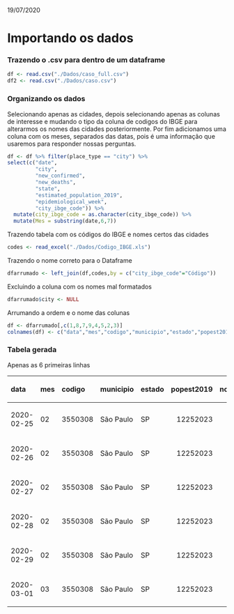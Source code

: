 19/07/2020

# Importando os dados

### Trazendo o .csv para dentro de um dataframe

``` r
df <- read.csv("./Dados/caso_full.csv")
df2 <- read.csv("./Dados/caso.csv")
```

### Organizando os dados

Selecionando apenas as cidades, depois selecionando apenas as colunas de
interesse e mudando o tipo da coluna de codigos do IBGE para alterarmos
os nomes das cidades posteriormente. Por fim adicionamos uma coluna com
os meses, separados das datas, pois é uma informação que usaremos para
responder nossas perguntas.

``` r
df <- df %>% filter(place_type == "city") %>% 
select(c("date",
         "city",
         "new_confirmed",
         "new_deaths",
         "state",
         "estimated_population_2019",
         "epidemiological_week",
         "city_ibge_code")) %>% 
  mutate(city_ibge_code = as.character(city_ibge_code)) %>% 
  mutate(Mes = substring(date,6,7))
```

Trazendo tabela com os códigos do IBGE e nomes certos das cidades

``` r
codes <- read_excel("./Dados/Codigo_IBGE.xls")
```

Trazendo o nome correto para o Dataframe

``` r
dfarrumado <- left_join(df,codes,by = c("city_ibge_code"="Código"))
```

Excluindo a coluna com os nomes mal formatados

``` r
dfarrumado$city <- NULL
```

Arrumando a ordem e o nome das colunas

``` r
df <- dfarrumado[,c(1,8,7,9,4,5,2,3)]
colnames(df) <- c("data","mes","codigo","municipio","estado","popest2019","novoscasos","novasmortes")
```

### Tabela gerada

Apenas as 6 primeiras linhas

<table>

<thead>

<tr>

<th style="text-align:left;">

data

</th>

<th style="text-align:left;">

mes

</th>

<th style="text-align:left;">

codigo

</th>

<th style="text-align:left;">

municipio

</th>

<th style="text-align:left;">

estado

</th>

<th style="text-align:right;">

popest2019

</th>

<th style="text-align:right;">

novoscasos

</th>

<th style="text-align:right;">

novasmortes

</th>

</tr>

</thead>

<tbody>

<tr>

<td style="text-align:left;">

2020-02-25

</td>

<td style="text-align:left;">

02

</td>

<td style="text-align:left;">

3550308

</td>

<td style="text-align:left;">

São Paulo

</td>

<td style="text-align:left;">

SP

</td>

<td style="text-align:right;">

12252023

</td>

<td style="text-align:right;">

1

</td>

<td style="text-align:right;">

0

</td>

</tr>

<tr>

<td style="text-align:left;">

2020-02-26

</td>

<td style="text-align:left;">

02

</td>

<td style="text-align:left;">

3550308

</td>

<td style="text-align:left;">

São Paulo

</td>

<td style="text-align:left;">

SP

</td>

<td style="text-align:right;">

12252023

</td>

<td style="text-align:right;">

0

</td>

<td style="text-align:right;">

0

</td>

</tr>

<tr>

<td style="text-align:left;">

2020-02-27

</td>

<td style="text-align:left;">

02

</td>

<td style="text-align:left;">

3550308

</td>

<td style="text-align:left;">

São Paulo

</td>

<td style="text-align:left;">

SP

</td>

<td style="text-align:right;">

12252023

</td>

<td style="text-align:right;">

0

</td>

<td style="text-align:right;">

0

</td>

</tr>

<tr>

<td style="text-align:left;">

2020-02-28

</td>

<td style="text-align:left;">

02

</td>

<td style="text-align:left;">

3550308

</td>

<td style="text-align:left;">

São Paulo

</td>

<td style="text-align:left;">

SP

</td>

<td style="text-align:right;">

12252023

</td>

<td style="text-align:right;">

1

</td>

<td style="text-align:right;">

0

</td>

</tr>

<tr>

<td style="text-align:left;">

2020-02-29

</td>

<td style="text-align:left;">

02

</td>

<td style="text-align:left;">

3550308

</td>

<td style="text-align:left;">

São Paulo

</td>

<td style="text-align:left;">

SP

</td>

<td style="text-align:right;">

12252023

</td>

<td style="text-align:right;">

0

</td>

<td style="text-align:right;">

0

</td>

</tr>

<tr>

<td style="text-align:left;">

2020-03-01

</td>

<td style="text-align:left;">

03

</td>

<td style="text-align:left;">

3550308

</td>

<td style="text-align:left;">

São Paulo

</td>

<td style="text-align:left;">

SP

</td>

<td style="text-align:right;">

12252023

</td>

<td style="text-align:right;">

0

</td>

<td style="text-align:right;">

0

</td>

</tr>

</tbody>

</table>
